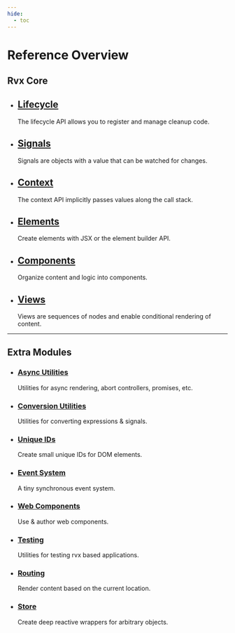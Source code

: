 ```yaml
---
hide:
  - toc
---
```


# Reference Overview

## Rvx Core

<div class="grid cards" markdown>

- ## [Lifecycle](./lifecycle.md)
	The lifecycle API allows you to register and manage cleanup code.

- ## [Signals](./signals.md)
	Signals are objects with a value that can be watched for changes.

- ## [Context](./context.md)
	The context API implicitly passes values along the call stack.

- ## [Elements](./elements.md)
	Create elements with JSX or the element builder API.

- ## [Components](./components.md)
	Organize content and logic into components.

- ## [Views](./views/index.md)
	Views are sequences of nodes and enable conditional rendering of content.

</div>

---

## Extra Modules

<div class="grid cards" markdown>

- ### [Async Utilities](./async-utilities/async.md)
	Utilities for async rendering, abort controllers, promises, etc.

- ### [Conversion Utilities](./convert.md)
	Utilities for converting expressions & signals.

- ### [Unique IDs](./ids.md)
	Create small unique IDs for DOM elements.

- ### [Event System](./events.md)
	A tiny synchronous event system.

- ### [Web Components](./web-components.md)
	Use & author web components.

- ### [Testing](./testing.md)
	Utilities for testing rvx based applications.

- ### [Routing](./routing.md)
	Render content based on the current location.

- ### [Store](./store.md)
	Create deep reactive wrappers for arbitrary objects.

</div>
